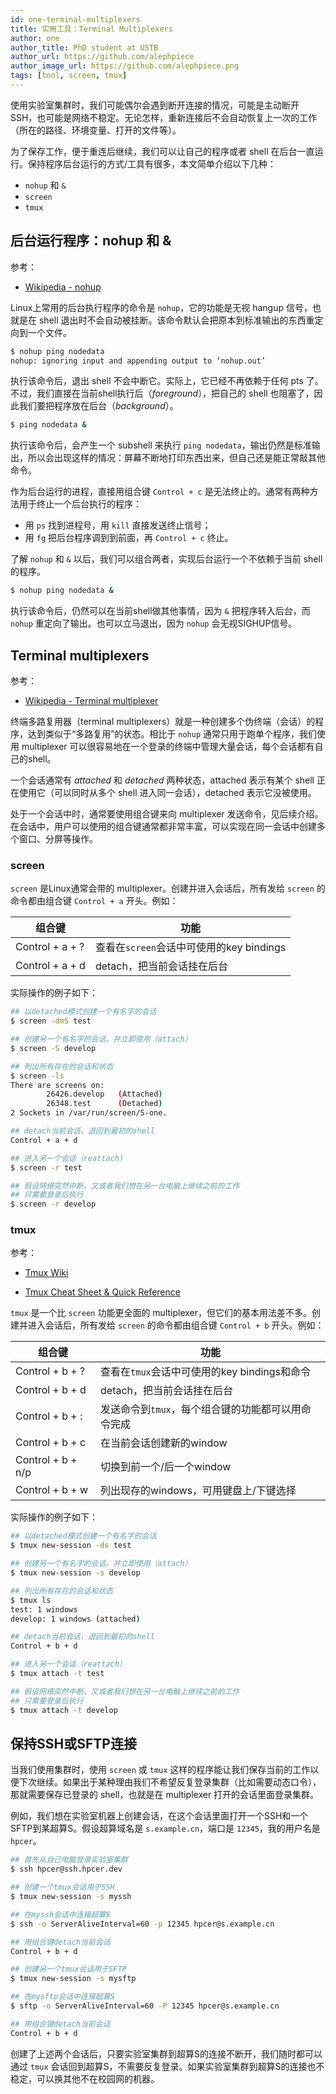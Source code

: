 ```yaml
---
id: one-terminal-multiplexers
title: 实用工具：Terminal Multiplexers
author: one
author_title: PhD student at USTB
author_url: https://github.com/alephpiece
author_image_url: https://github.com/alephpiece.png
tags: [tool, screen, tmux]
---
```


使用实验室集群时，我们可能偶尔会遇到断开连接的情况，可能是主动断开SSH，也可能是网络不稳定。无论怎样，重新连接后不会自动恢复上一次的工作（所在的路径、环境变量、打开的文件等）。

为了保存工作，便于重连后继续，我们可以让自己的程序或者 shell 在后台一直运行。保持程序后台运行的方式/工具有很多，本文简单介绍以下几种：

- `nohup` 和 `&`
- `screen`
- `tmux`

<!--truncate-->

## 后台运行程序：nohup 和 &

参考：

- [Wikipedia - nohup](http://en.wikipedia.org/wiki/Nohup)

Linux上常用的后台执行程序的命令是 `nohup`，它的功能是无视 hangup 信号，也就是在 shell 退出时不会自动被挂断。该命令默认会把原本到标准输出的东西重定向到一个文件。

```bash
$ nohup ping nodedata
nohup: ignoring input and appending output to ‘nohup.out’
```

执行该命令后，退出 shell 不会中断它。实际上，它已经不再依赖于任何 pts 了。不过，我们直接在当前shell执行后（*foreground*），把自己的 shell 也阻塞了，因此我们要把程序放在后台（*background*）。

```bash
$ ping nodedata &
```

执行该命令后，会产生一个 subshell 来执行 `ping nodedata`，输出仍然是标准输出，所以会出现这样的情况：屏幕不断地打印东西出来，但自己还是能正常敲其他命令。

作为后台运行的进程，直接用组合键 `Control + c` 是无法终止的。通常有两种方法用于终止一个后台执行的程序：

- 用 `ps` 找到进程号，用 `kill` 直接发送终止信号；
- 用 `fg` 把后台程序调到到前面，再 `Control + c` 终止。

了解 `nohup` 和 `&` 以后，我们可以组合两者，实现后台运行一个不依赖于当前 shell 的程序。

```bash
$ nohup ping nodedata &
```

执行该命令后，仍然可以在当前shell做其他事情，因为 `&` 把程序转入后台，而 `nohup` 重定向了输出。也可以立马退出，因为 `nohup` 会无视SIGHUP信号。

## Terminal multiplexers

参考：

- [Wikipedia - Terminal multiplexer](http://en.wikipedia.org/wiki/Terminal_multiplexer)

终端多路复用器（terminal multiplexers）就是一种创建多个伪终端（会话）的程序，达到类似于“多路复用”的状态。相比于 `nohup` 通常只用于跑单个程序，我们使用 multiplexer 可以很容易地在一个登录的终端中管理大量会话，每个会话都有自己的shell。

一个会话通常有 *attached* 和 *detached* 两种状态，attached 表示有某个 shell 正在使用它（可以同时从多个 shell 进入同一会话），detached 表示它没被使用。

处于一个会话中时，通常要使用组合键来向 multiplexer 发送命令，见后续介绍。在会话中，用户可以使用的组合键通常都非常丰富，可以实现在同一会话中创建多个窗口、分屏等操作。

### screen

`screen` 是Linux通常会带的 multiplexer。创建并进入会话后，所有发给 `screen` 的命令都由组合键 `Control + a` 开头。例如：

| 组合键          | 功能                                     |
| --------------- | ---------------------------------------- |
| Control + a + ? | 查看在`screen`会话中可使用的key bindings |
| Control + a + d | detach，把当前会话挂在后台               |

实际操作的例子如下：

```bash
## 以detached模式创建一个有名字的会话
$ screen -dmS test

## 创建另一个有名字的会话，并立即使用（attach）
$ screen -S develop

## 列出所有存在的会话和状态
$ screen -ls
There are screens on:
        26426.develop   (Attached)
        26348.test      (Detached)
2 Sockets in /var/run/screen/S-one.

## detach当前会话，退回到最初的shell
Control + a + d

## 进入另一个会话（reattach）
$ screen -r test

## 假设网络突然中断，又或者我们想在另一台电脑上继续之前的工作
## 只需要登录后执行
$ screen -r develop
```

### tmux

参考：

- [Tmux Wiki](https://github.com/tmux/tmux/wiki)

- [Tmux Cheat Sheet & Quick Reference](https://tmuxcheatsheet.com/)

`tmux` 是一个比 `screen` 功能更全面的 multiplexer，但它们的基本用法差不多。创建并进入会话后，所有发给 `screen` 的命令都由组合键 `Control + b` 开头。例如：

| 组合键            | 功能                                               |
| ----------------- | -------------------------------------------------- |
| Control + b + ?   | 查看在`tmux`会话中可使用的key bindings和命令       |
| Control + b + d   | detach，把当前会话挂在后台                         |
| Control + b + :   | 发送命令到`tmux`，每个组合键的功能都可以用命令完成 |
| Control + b + c   | 在当前会话创建新的window                           |
| Control + b + n/p | 切换到前一个/后一个window                          |
| Control + b + w   | 列出现存的windows，可用键盘上/下键选择             |

实际操作的例子如下：

```bash
## 以detached模式创建一个有名字的会话
$ tmux new-session -ds test

## 创建另一个有名字的会话，并立即使用（attach）
$ tmux new-session -s develop

## 列出所有存在的会话和状态
$ tmux ls
test: 1 windows
develop: 1 windows (attached)

## detach当前会话，退回到最初的shell
Control + b + d

## 进入另一个会话（reattach）
$ tmux attach -t test

## 假设网络突然中断，又或者我们想在另一台电脑上继续之前的工作
## 只需要登录后执行
$ tmux attach -t develop
```

## 保持SSH或SFTP连接

当我们使用集群时，使用 `screen` 或 `tmux` 这样的程序能让我们保存当前的工作以便下次继续。如果出于某种理由我们不希望反复登录集群（比如需要动态口令），那就需要保存已登录的 shell，也就是在 multiplexer 打开的会话里面登录集群。

例如，我们想在实验室机器上创建会话，在这个会话里面打开一个SSH和一个SFTP到某超算S。假设超算域名是 `s.example.cn`，端口是 `12345`，我的用户名是 `hpcer`。

```bash
## 首先从自己电脑登录实验室集群
$ ssh hpcer@ssh.hpcer.dev

## 创建一个tmux会话用于SSH
$ tmux new-session -s myssh

## 在myssh会话中连接超算S
$ ssh -o ServerAliveInterval=60 -p 12345 hpcer@s.example.cn

## 用组合键detach当前会话
Control + b + d

## 创建另一个tmux会话用于SFTP
$ tmux new-session -s mysftp

## 在mysftp会话中连接超算S
$ sftp -o ServerAliveInterval=60 -P 12345 hpcer@s.example.cn

## 用组合键detach当前会话
Control + b + d 
```

创建了上述两个会话后，只要实验室集群到超算S的连接不断开，我们随时都可以通过 `tmux` 会话回到超算S，不需要反复登录。如果实验室集群到超算S的连接也不稳定，可以换其他不在校园网的机器。
